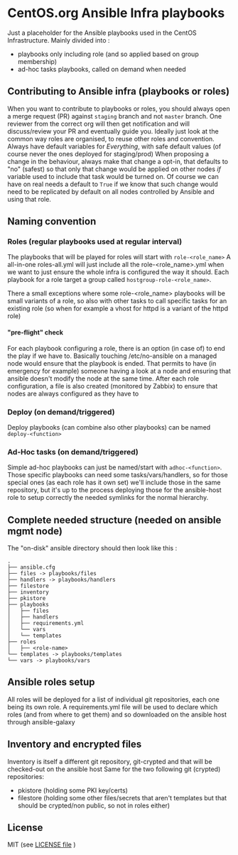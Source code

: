 # CentOS.org Ansible Infra playbooks

Just a placeholder for the Ansible playbooks used in the CentOS Infrastructure.
Mainly divided into :

 * playbooks only including role (and so applied based on group membership)
 * ad-hoc tasks playbooks, called on demand when needed

## Contributing to Ansible infra (playbooks or roles)
When you want to contribute to playbooks or roles, you should always open a merge request (PR) against `staging` branch and not `master` branch.
One reviewer from the correct org will then get notification and will discuss/review your PR and eventually guide you.
Ideally just look at the common way roles are organised, to reuse other roles and convention.
Always have default variables for *Everything*, with safe default values (of course never the ones deployed for staging/prod)
When proposing a change in the behaviour, always make that change a opt-in, that defaults to "no" (safest) so that only that change would be applied on other nodes *if* variable used to include that task would be turned on. Of course we can have on real needs a default to `True` if we know that such change would need to be replicated by default on all nodes controlled by Ansible and using that role.

##  Naming convention
### Roles (regular playbooks used at regular interval)
The playbooks that will be played for roles will start with `role-<role_name>`
A all-in-one roles-all.yml will just include all the role-<role_name>.yml when we want to just ensure the whole infra is configured the way it should.
Each playbook for a role target a group called `hostgroup-role-<role_name>`. 

There a small exceptions where some role-<role_name> playbooks will be small variants of a role, so also with other tasks to call specific tasks for an existing role (so when for example a vhost for httpd is a variant of the httpd role)

#### "pre-flight" check
For each playbook configuring a role, there is an option (in case of) to end the play if we have to.
Basically touching /etc/no-ansible on a managed node would ensure that the playbook is ended. That permits to have (in emergency for example) someone having a look at a node and ensuring that ansible doesn't modify the node at the same time. After each role configuration, a file is also created (monitored by Zabbix) to ensure that nodes are always configured as they have to


### Deploy (on demand/triggered)
Deploy playbooks (can combine also other playbooks) can be named `deploy-<function>`


### Ad-Hoc tasks (on demand/triggered)
Simple ad-hoc playbooks can just be named/start with `adhoc-<function>`.
Those specific playbooks can need some tasks/vars/handlers, so for those special ones (as each role has it own set) we'll include those in the same repository, but it's up to the process deploying those for the ansible-host role to setup correctly the needed symlinks for the normal hierarchy.

## Complete needed structure (needed on ansible mgmt node)
The "on-disk" ansible directory should then look like this :

```
.
├── ansible.cfg
├── files -> playbooks/files
├── handlers -> playbooks/handlers
├── filestore
├── inventory
├── pkistore
├── playbooks
│   ├── files
│   ├── handlers
│   ├── requirements.yml
│   └── vars
│   └── templates
├── roles
│   ├── <role-name>
└── templates -> playbooks/templates
└── vars -> playbooks/vars

```

## Ansible roles setup
All roles will be deployed for a list of individual git repositories, each one being its own role.
A requirements.yml file will be used to declare which roles (and from where to get them) and so downloaded on the ansible host through ansible-galaxy

## Inventory and encrypted files
Inventory is itself a different git repository, git-crypted and that will be checked-out on the ansible host
Same for the two following git (crypted) repositories:
 * pkistore (holding some PKI key/certs)
 * filestore (holding some other files/secrets that aren't templates but that should be crypted/non public, so not in roles either)

## License
MIT (see [LICENSE file](LICENSE) )

